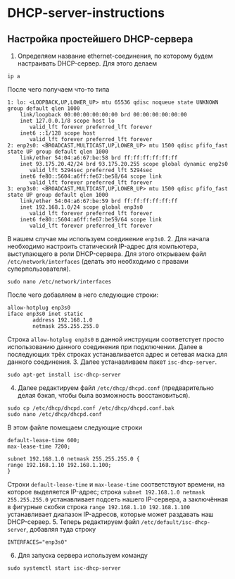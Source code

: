 # DHCP-server-instructions
## Настройка простейшего DHCP-сервера
1. Определяем название ethernet-соединения, по которому будем настраивать DHCP-сервер. Для этого делаем
```
ip a
```
После чего получаем что-то типа
```
1: lo: <LOOPBACK,UP,LOWER_UP> mtu 65536 qdisc noqueue state UNKNOWN group default qlen 1000
    link/loopback 00:00:00:00:00:00 brd 00:00:00:00:00:00
    inet 127.0.0.1/8 scope host lo
       valid_lft forever preferred_lft forever
    inet6 ::1/128 scope host 
       valid_lft forever preferred_lft forever
2: enp2s0: <BROADCAST,MULTICAST,UP,LOWER_UP> mtu 1500 qdisc pfifo_fast state UP group default qlen 1000
    link/ether 54:04:a6:67:be:58 brd ff:ff:ff:ff:ff:ff
    inet 93.175.20.42/24 brd 93.175.20.255 scope global dynamic enp2s0
       valid_lft 5294sec preferred_lft 5294sec
    inet6 fe80::5604:a6ff:fe67:be58/64 scope link 
       valid_lft forever preferred_lft forever
3: enp3s0: <BROADCAST,MULTICAST,UP,LOWER_UP> mtu 1500 qdisc pfifo_fast state UP group default qlen 1000
    link/ether 54:04:a6:67:be:59 brd ff:ff:ff:ff:ff:ff
    inet 192.168.1.0/24 scope global enp3s0
       valid_lft forever preferred_lft forever
    inet6 fe80::5604:a6ff:fe67:be59/64 scope link 
       valid_lft forever preferred_lft forever
```
В нашем случае мы используем соединение ```enp3s0```.
2. Для начала необходимо настроить статический IP-адрес для компьютера, выступающего в роли DHCP-сервера. Для этого открываем файл ```/etc/network/interfaces``` (делать это необходимо с правами суперпользователя).
```
sudo nano /etc/network/interfaces
```
После чего добавляем в него следующие строки:
```
allow-hotplug enp3s0
iface enp3s0 inet static
        address 192.168.1.0
        netmask 255.255.255.0
```
Строка ```allow-hotplug enp3s0``` в данной инструкции соответстует просто использованию данного соединения при подключении. Далее в последующих трёх строках устанавливается адрес и сетевая маска для данного соединения.
3. Далее устанавливаем пакет ```isc-dhcp-server```.
```
sudo apt-get install isc-dhcp-server
```
4. Далее редактируем файл ```/etc/dhcp/dhcpd.conf``` (предварительно делая бэкап, чтобы была возможность восстановиться).
```
sudo cp /etc/dhcp/dhcpd.conf /etc/dhcp/dhcpd.conf.bak
sudo nano /etc/dhcp/dhcpd.conf
```
В этом файле помещаем следующие строки
```
default-lease-time 600;
max-lease-time 7200;

subnet 192.168.1.0 netmask 255.255.255.0 {
range 192.168.1.10 192.168.1.100;
}
```
Строки ```default-lease-time``` и ```max-lease-time``` соответствуют времени, на которое выделяется IP-адрес; строка ```subnet 192.168.1.0 netmask 255.255.255.0``` устанавливает подсеть нашего IP-сервера, а заключённая в фигурные скобки строка ```range 192.168.1.10 192.168.1.100``` устанавливает диапазон IP-адресов, которые может раздавать наш DHCP-сервер.
5. Теперь редактируем файл ```/etc/default/isc-dhcp-server```, добавляя туда строку
```
INTERFACES="enp3s0"
```
6. Для запуска сервера используем команду
```
sudo systemctl start isc-dhcp-server
```
